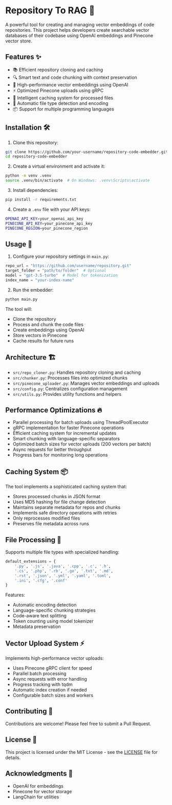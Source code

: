 # Repository To RAG 🚀

A powerful tool for creating and managing vector embeddings of code repositories. This project helps developers create searchable vector databases of their codebase using OpenAI embeddings and Pinecone vector store.

## Features ✨

- 📚 Efficient repository cloning and caching
- 🔍 Smart text and code chunking with context preservation
- 🚄 High-performance vector embeddings using OpenAI
- ⚡ Optimized Pinecone uploads using gRPC
- 💾 Intelligent caching system for processed files
- 🔄 Automatic file type detection and encoding
- 📦 Support for multiple programming languages

## Installation 🛠️

1. Clone this repository:
```bash
git clone https://github.com/your-username/repository-code-embedder.git
cd repository-code-embedder
```

2. Create a virtual environment and activate it:
```bash
python -m venv .venv
source .venv/bin/activate  # On Windows: .venv\Scripts\activate
```

3. Install dependencies:
```bash
pip install -r requirements.txt
```

4. Create a `.env` file with your API keys:
```bash
OPENAI_API_KEY=your_openai_api_key
PINECONE_API_KEY=your_pinecone_api_key
PINECONE_REGION=your_pinecone_region
```

## Usage 🎯

1. Configure your repository settings in `main.py`:
```python
repo_url = "https://github.com/username/repository.git"
target_folder = "path/to/folder"  # Optional
model = "gpt-3.5-turbo"  # Model for tokenization
index_name = "your-index-name"
```

2. Run the embedder:
```bash
python main.py
```

The tool will:
- Clone the repository
- Process and chunk the code files
- Create embeddings using OpenAI
- Store vectors in Pinecone
- Cache results for future runs

## Architecture 🏗️

- `src/repo_cloner.py`: Handles repository cloning and caching
- `src/chunker.py`: Processes files into optimized chunks
- `src/pinecone_uploader.py`: Manages vector embeddings and uploads
- `src/config.py`: Centralizes configuration management
- `src/utils.py`: Provides utility functions and helpers

## Performance Optimizations 🔥

- Parallel processing for batch uploads using ThreadPoolExecutor
- gRPC implementation for faster Pinecone operations
- Efficient caching system for incremental updates
- Smart chunking with language-specific separators
- Optimized batch sizes for vector uploads (200 vectors per batch)
- Async requests for better throughput
- Progress bars for monitoring long operations

## Caching System 📦

The tool implements a sophisticated caching system that:
- Stores processed chunks in JSON format
- Uses MD5 hashing for file change detection
- Maintains separate metadata for repos and chunks
- Implements safe directory operations with retries
- Only reprocesses modified files
- Preserves file metadata across runs

## File Processing 📄

Supports multiple file types with specialized handling:
```python
default_extensions = {
    '.py', '.js', '.java', '.cpp', '.c', '.h', 
    '.cs', '.php', '.rb', '.go', '.txt', '.md',
    '.rst', '.json', '.yml', '.yaml', '.toml',
    '.ini', '.cfg', '.conf'
}
```

Features:
- Automatic encoding detection
- Language-specific chunking strategies
- Code-aware text splitting
- Token counting using model tokenizer
- Metadata preservation

## Vector Upload System ⚡

Implements high-performance vector uploads:
- Uses Pinecone gRPC client for speed
- Parallel batch processing
- Async requests with error handling
- Progress tracking with tqdm
- Automatic index creation if needed
- Configurable batch sizes and workers

## Contributing 🤝

Contributions are welcome! Please feel free to submit a Pull Request.

## License 📝

This project is licensed under the MIT License - see the [LICENSE](LICENSE) file for details.

## Acknowledgments 🙏

- OpenAI for embeddings
- Pinecone for vector storage
- LangChain for utilities